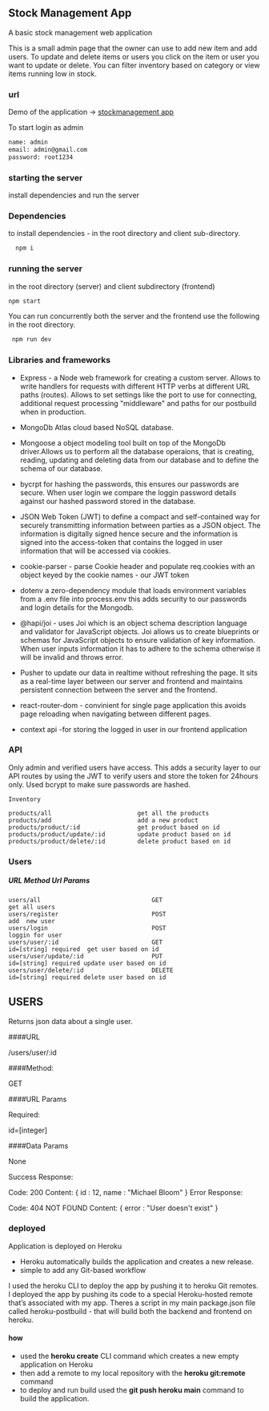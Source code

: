 
## Stock Management App

A basic stock management web application  

This is a small admin page that the owner can use to add new item and add users. 
To update and delete items or users you click on the item or user you want to update or delete.
You can filter inventory based on category or  view items running low in stock.

### url
Demo of the application -> [stockmanagement app](https://pure-basin-41999.herokuapp.com/)


To start login as admin

``` diff
name: admin
email: admin@gmail.com
password: root1234
```


### starting the server 

install dependencies and  run the server

### Dependencies

to install dependencies - in the root directory and  client sub-directory.

``` diff
  npm i
 ```

### running the server 
in the root directory (server) and  client subdirectory (frontend)

```diff
npm start  
```
You can run concurrently both the server and the frontend   use the following in the root directory.

```diff
 npm run dev
 ```
### Libraries and frameworks

- Express - a Node web framework for creating a custom server.
Allows to write handlers for requests with different HTTP verbs at different URL paths (routes).
Allows  to set settings like the port to use for connecting, additional request processing "middleware"
and paths for our postbuild when in production. 

- MongoDb Atlas cloud based  NoSQL database.

- Mongoose a object modeling tool built on top of the MongoDb driver.Allows us to perform all the database
operaions, that is creating, reading, updating and deleting data from our database and to define the schema of our database. 

- bycrpt for hashing the passwords, this ensures our passwords are secure.
When user login  we compare the loggin password details against our hashed password stored in the database.

- JSON Web Token (JWT) to define a compact and self-contained way for securely transmitting information between parties as a JSON object. The information is digitally signed  hence secure and the information is 
signed into the access-token that contains the logged in user information that will be accessed via cookies.

- cookie-parser - parse Cookie header and populate req.cookies with an object keyed by the cookie names - our JWT token

- dotenv  a zero-dependency module that loads environment variables from a .env file into process.env this adds
security to our passwords and login details for the Mongodb.

- @hapi/joi - uses Joi which is an object schema description language and validator for JavaScript objects. Joi allows us to create blueprints or schemas for JavaScript objects to ensure validation of key information. When user inputs information it has to adhere to the schema otherwise it will be invalid and throws error. 


- Pusher to update our data in realtime  without refreshing the page. It sits as a real-time layer between our server and frontend and maintains persistent connection between the server and the frontend. 

- react-router-dom - convinient for single page application this avoids page reloading when navigating between different pages.

- context api -for storing the logged in user in our frontend application 

### API

Only admin and verified users have access. This adds a security layer to our API routes by using the JWT to verify users and store the token for 24hours only.
Used bcrypt to make sure passwords are hashed.

```
Inventory

products/all                        get all the products
products/add                        add a new product
products/product/:id                get product based on id
products/product/update/:id         update product based on id
products/product/delete/:id         delete product based on id
```
### Users

##### URL                               Method                      Url Params

```
users/all                               GET                         get all users
users/register                          POST                        add  new user
users/login                             POST                        loggin for user
users/user/:id                          GET                         id=[string] required  get user based on id
users/user/update/:id                   PUT                         id=[string] required update user based on id
users/user/delete/:id                   DELETE                      id=[string] required delete user based on id

```
## USERS

Returns json data about a single user.

####URL

/users/user/:id

####Method:

GET

####URL Params

Required:

id=[integer]

####Data Params

None

Success Response:

Code: 200
Content: { id : 12, name : "Michael Bloom" }
Error Response:

Code: 404 NOT FOUND
Content: { error : "User doesn't exist" }









### deployed 

Application is deployed on Heroku

- Heroku automatically builds the application and creates a new release.
- simple to add  any Git-based workflow

I used the heroku CLI to deploy the app by pushing it to heroku Git remotes. I deployed the app by pushing its code to a special Heroku-hosted remote that’s associated with my app.
Theres a script in my main package.json file called heroku-postbuild - that will build both the backend and frontend on heroku.

#### how 
- used the **heroku create** CLI command which creates a new empty application on Heroku
- then add a remote to my local repository with the **heroku git:remote** command
- to deploy and run build used the **git push heroku main** command to build the application.